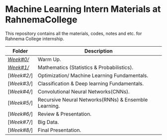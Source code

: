 # Machine Learning Intern Materials at RahnemaCollege

This repository contains all the materials, codes, notes and etc. for Rahnema College internship.


| Folder | Description |
|--|--|
| [*Week#0/*](https://github.com/mohammadhashemii/ML-RahnemaCollege/tree/master/Week-0) | Warm Up. |
| [*Week#1/*](https://github.com/mohammadhashemii/ML-RahnemaCollege/tree/master/Week-1)| Mathematics (Statistics & Probabilistics). |
| [*Week#2/*] | Optimization/ Machine Learning Fundamentals. |
| [*Week#3/*] | Classification & Deep learning Fundamentals. |
| [*Week#4/*] | Convolutional Neural Networks(CNNs). |
| [*Week#5/*] | Recursive Neural Networks(RNNs) & Ensemble Learning. |
| [*Week#6/*] | Review & Presentation. |
| [*Week#7/*] | Big Data. |
| [*Week#8/*] | Final Presentation. |

